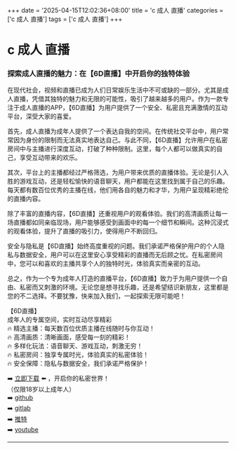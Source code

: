 +++
date = '2025-04-15T12:02:36+08:00'
title = 'c 成人 直播'
categories = ['c 成人 直播']
tags = ['c 成人 直播']
+++

# c 成人 直播

### 探索成人直播的魅力：在【6D直播】中开启你的独特体验

在现代社会，视频和直播已成为人们日常娱乐生活中不可或缺的一部分。尤其是成人直播，凭借其独特的魅力和无限的可能性，吸引了越来越多的用户。作为一款专注于成人直播的APP，【6D直播】为用户提供了一个安全、私密且充满激情的互动平台，深受大家的喜爱。

首先，成人直播为成年人提供了一个表达自我的空间。在传统社交平台中，用户常常因为身份的限制而无法真实地表达自己。与此不同，【6D直播】允许用户在私密房间中与主播进行深度互动，打破了种种限制。这里，每个人都可以做真实的自己，享受互动带来的欢乐。

其次，平台上的主播都经过严格筛选，为用户带来优质的直播体验。无论是引人入胜的游戏互动，还是轻松愉快的语音聊天，用户都能在这里找到属于自己的乐趣。每天都有数百位优秀的主播在线，他们用各自的魅力和才华，为用户呈现精彩绝伦的直播内容。

除了丰富的直播内容，【6D直播】还重视用户的观看体验。我们的高清画质让每一场直播都如同亲临现场，用户能够感受到画面中的每一个细节和瞬间。这种沉浸式的观看体验，提升了直播的吸引力，使得用户不断回归。

安全与隐私是【6D直播】始终高度重视的问题。我们承诺严格保护用户的个人隐私与数据安全，用户可以在这里安心享受精彩的直播而无后顾之忧。在私密房间中，您可以和喜欢的主播共享个人的独特时光，体验真实而亲密的互动。

总之，作为一个专为成年人打造的直播平台，【6D直播】致力于为用户提供一个自由、私密而又刺激的环境。无论您是想寻找乐趣，还是希望结识新朋友，这里都是您的不二选择。不要犹豫，快来加入我们，一起探索无限可能吧！

【6D直播】  
成年人的专属空间，实时互动尽享精彩  
🔥 精选主播：每天数百位优质主播在线随时与你互动！  
🔥 高清画质：清晰画面，感受每一刻的精彩！  
🔥 多样化玩法：语音聊天、游戏互动，刺激无穷！  
🔥 私密房间：独享专属时光，体验真实的私密体验！  
🔥 安全保障：隐私与数据安全，我们承诺严格保护！  

➡️ [立即下载](https://down123.s3.ap-east-1.amazonaws.com/down/down.html?channelCode=blog) ⬅️ ，开启你的私密世界！  
（仅限18岁以上成年人）  
➡️ [github](https://aldult-live.github.io/)  
➡️ [gitlab](https://seo-09598d.gitlab.io/)  
➡️ [推特](https://x.com/wegame33)  
➡️ [youtube](https://www.youtube.com/@6Dlive)

---
